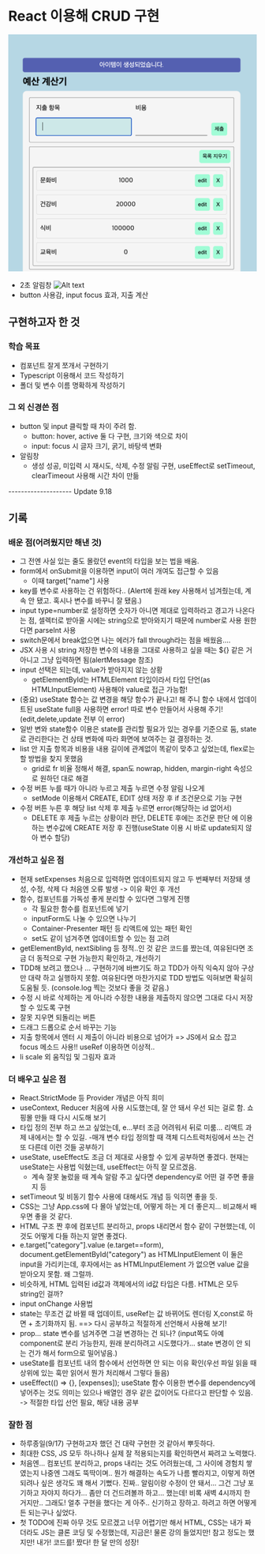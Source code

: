 # React 이용해 CRUD 구현

![Alt text](image.png)

- 2초 알림창
  ![Alt text](<스크린샷 2023-09-18 오전 3.10.13.png>)
- button 사용감, input focus 효과, 지출 계산

## 구현하고자 한 것

### 학습 목표

- 컴포넌트 잘게 쪼개서 구현하기
- Typescript 이용해서 코드 작성하기
- 폴더 및 변수 이름 명확하게 작성하기

### 그 외 신경쓴 점

- button 및 input 클릭할 때 차이 주려 함.
  - button: hover, active 둘 다 구현, 크기와 색으로 차이
  - input: focus 시 글자 크기, 굵기, 바탕색 변화
- 알림창
  - 생성 성공, 미입력 시 재시도, 삭제, 수정 알림 구현, useEffect로 setTimeout, clearTimeout 사용해 시간 차이 만듦

-------------------- Update 9.18

## 기록

### 배운 점(어려웠지만 해낸 것)

- 그 전엔 사실 있는 줄도 몰랐던 event의 타입을 보는 법을 배움.
- form에서 onSubmit을 이용하면 input이 여러 개여도 접근할 수 있음
  - 이때 target["name"] 사용
- key를 변수로 사용하는 건 위험하다.. (Alert에 원래 key 사용해서 넘겨줬는데, 계속 안 됐고. 혹시나 변수를 바꾸니 잘 됐음.)
- input type=number로 설정하면 숫자가 아니면 제대로 입력하라고 경고가 나온다는 점, 셀렉터로 받아올 시에는 string으로 받아와지기 때문에 number로 사용 원한다면 parseInt 사용
- switch문에서 break없으면 나는 에러가 fall through라는 점을 배웠음....
- JSX 사용 시 string 저장한 변수의 내용을 그대로 사용하고 싶을 때는 ${} 같은 거 아니고 그냥 입력하면 됨(alertMessage 참조)
- input 선택은 되는데, value가 받아지지 않는 상황
  - getElementById는 HTMLElement 타입이라서 타입 단언(as HTMLInputElement) 사용해야 value로 접근 가능함!
- (중요) useState 함수는 값 변경을 해당 함수가 끝나고! 해 주니 함수 내에서 업데이트된 useState full을 사용하면 error! 따로 변수 만들어서 사용해 주기! (edit,delete,update 전부 이 error)
- 일반 변와 state함수 이용은 state를 관리할 필요가 있는 경우를 기준으로 둠, state로 관리한다는 건 상태 변화에 따라 화면에 보여주는 걸 결정하는 것.
- list 안 지출 항목과 비용을 내용 길이에 관계없이 똑같이 맞추고 싶었는데, flex로는 할 방법을 찾지 못했음
  - grid로 fr 비율 정해서 해결, span도 nowrap, hidden, margin-right 속성으로 원하던 대로 해결
- 수정 버튼 누를 때가 아니라 누르고 제출 누르면 수정 알림 나오게
  - setMode 이용해서 CREATE, EDIT 상태 저장 후 if 조건문으로 기능 구현
- 수정 버튼 누른 후 해당 list 삭제 후 제출 누르면 error(해당하는 id 없어서)
  - DELETE 후 제출 누르는 상황이라 판단, DELETE 후에는 조건문 판단 에 이용하는 변수값에 CREATE 저장 후 진행(useState 이용 시 바로 update되지 않아 변수 할당)

### 개선하고 싶은 점

- 현재 setExpenses 처음으로 입력하면 업데이트되지 않고 두 번째부터 저장돼 생성, 수정, 삭제 다 처음엔 오류 발생 -> 이유 확인 후 개선
- 함수, 컴포넌트를 가독성 좋게 분리할 수 있다면 그렇게 진행
  - 각 필요한 함수를 컴포넌트에 넣기
  - inputForm도 나눌 수 있으면 나누기
  - Container-Presenter 패턴 등 리액트에 있는 패턴 확인
  - set도 같이 넘겨주면 업데이트할 수 있는 점 고려
- getElementById, nextSibling 등 정적..인 것 같은 코드를 짰는데, 여유된다면 조금 더 동적으로 구현 가능한지 확인하고, 개선하기
- TDD해 보려고 했으나 ... 구현하기에 바쁘기도 하고 TDD가 아직 익숙지 않아 구상만 대략 하고 실행하지 못함. 여유된다면 마찬가지로 TDD 방법도 익혀보면 확실히 도움될 듯. (console.log 찍는 것보다 좋을 것 같음.)
- 수정 시 바로 삭제하는 게 아니라 수정한 내용을 제출하지 않으면 그대로 다시 저장할 수 있도록 구현
- 잘못 지우면 되돌리는 버튼
- 드래그 드롭으로 순서 바꾸는 기능
- 지출 항목에서 엔터 시 제출이 아니라 비용으로 넘어가 => JS에서 요소 잡고 focus 메소드 사용!! useRef 이용하면 이상적..
- li scale 외 움직임 및 그림자 효과

### 더 배우고 싶은 점

- React.StrictMode 등 Provider 개념은 아직 희미
- useContext, Reducer 처음에 사용 시도했는데, 잘 안 돼서 우선 되는 걸로 함. 쇼핑몰 만들 때 다시 시도해 보기
- 타입 정의 전부 하고 쓰고 싶었는데, e...부터 조금 어려워서 뒤로 미룸... 리액트 과제 내에서는 할 수 있길. -매개 변수 타입 정의할 때 객체 디스트럭처링에서 쓰는 건 또 다른데 이런 것들 공부하기
- useState, useEffect도 조금 더 제대로 사용할 수 있게 공부하면 좋겠다. 현재는 useState는 사용법 익혔는데, useEffect는 아직 잘 모르겠음.
  - 계속 잘못 눌렀을 때 계속 알람 주고 싶다면 dependency로 어떤 걸 주면 좋을지 등
- setTimeout 및 비동기 함수 사용에 대해서도 개념 등 익히면 좋을 듯.
- CSS는 그냥 App.css에 다 몰아 넣었는데, 어떻게 하는 게 더 좋은지... 비교해서 배우면 좋을 것 같다.
- HTML 구조 짠 후에 컴포넌트 분리하고, props 내리면서 함수 같이 구현했는데, 이것도 어떻게 다들 하는지 알면 좋겠다.
- e.target["category"].value (e.target==form), document.getElementById("category") as HTMLInputElement 이 둘은 input을 가리키는데, 후자에서는 as HTMLInputElement 가 없으면 value 값을 받아오지 못함. 왜 그럴까.
- 비슷하게, HTML 입력된 id값과 객체에서의 id값 타입은 다름. HTML은 모두 string인 걸까?
- input onChange 사용법
- state는 무조건 값 바뀔 때 업데이트, useRef는 값 바뀌어도 렌더링 X,const로 하면 + 초기화까지 됨. ==> 다시 공부하고 적절하게 선언해서 사용해 보기!
- prop… state 변수를 넘겨주면 그걸 변경하는 건 되나? (input쪽도 아예 component로 분리 가능한지, 원래 분리하려고 시도했다가... state 변경이 안 되는 건가 해서 form으로 밀어넣음.)
- useState를 컴포넌트 내의 함수에서 선언하면 안 되는 이유 확인(우선 파일 읽을 때 상위에 있는 훅만 읽어서 뭔가 처리해서 그렇다 들음)
- useEffect(() => {}, [expenses]); useState 함수 이용한 변수를 dependency에 넣어주는 것도 의미는 있으나 배열인 경우 같은 값이어도 다르다고 판단할 수 있음. -> 적절한 타입 선언 필요, 해당 내용 공부

### 잘한 점

- 하루종일(9/17) 구현하고자 했던 건 대략 구현한 것 같아서 뿌듯하다.
- 최대한 CSS, JS 모두 하나하나 실제 잘 적용되는지를 확인하면서 짜려고 노력했다.
- 처음엔... 컴포넌트 분리하고, props 내리는 것도 어려웠는데, 그 사이에 경험치 쌓였는지 나중엔 그래도 뚝딱이며.. 뭔가 해결하는 속도가 나름 빨라지고, 이렇게 하면 되려나 싶은 생각도 꽤 해서 기뻤다. 진짜.. 알림이랑 수정이 안 돼서... 그건 그냥 포기하고 자야지 하다가... 좀만 더 건드려볼까 하고... 했는데! 비록 새벽 4시까지 한 거지만.. 그래도! 얼추 구현을 했다는 게 아주.. 신기하고 장하고. 하려고 하면 어떻게든 되는구나 싶었다.
- 첫 TODO에 진짜 아무 것도 모르겠고 너무 어렵기만 해서 HTML, CSS는 내가 짜더라도 JS는 클론 코딩 및 수정했는데, 지금은! 물론 강의 들었지만! 참고 정도는 했지만! 내가! 코드를! 짰다! 한 달 만의 성장!
